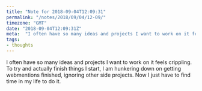```yaml
---
title: "Note for 2018-09-04T12:09:31"
permalink: "/notes/2018/09/04/12-09/"
timezone: "GMT"
date: "2018-09-04T12:09:31Z"
meta:  "I often have so many ideas and projects I want to work on it feels..."
tags:
- thoughts
---
```

I often have so many ideas and projects I want to work on it feels crippling. To try and actually finish things I start, I am hunkering down on getting webmentions finished, ignoring other side projects. Now I just have to find time in my life to do it.
